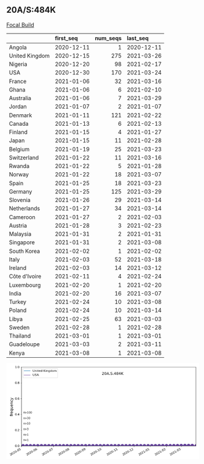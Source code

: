 

## 20A/S:484K
[Focal Build](https://nextstrain.org/groups/neherlab/ncov/20A.S.484K)

|                | first_seq   |   num_seqs | last_seq   |
|:---------------|:------------|-----------:|:-----------|
| Angola         | 2020-12-11  |          1 | 2020-12-11 |
| United Kingdom | 2020-12-15  |        275 | 2021-03-26 |
| Nigeria        | 2020-12-20  |         98 | 2021-02-17 |
| USA            | 2020-12-30  |        170 | 2021-03-24 |
| France         | 2021-01-06  |         32 | 2021-03-16 |
| Ghana          | 2021-01-06  |          6 | 2021-02-10 |
| Australia      | 2021-01-06  |          7 | 2021-03-29 |
| Jordan         | 2021-01-07  |          2 | 2021-01-07 |
| Denmark        | 2021-01-11  |        121 | 2021-02-22 |
| Canada         | 2021-01-13  |          6 | 2021-02-13 |
| Finland        | 2021-01-15  |          4 | 2021-01-27 |
| Japan          | 2021-01-15  |         11 | 2021-02-28 |
| Belgium        | 2021-01-19  |         25 | 2021-03-23 |
| Switzerland    | 2021-01-22  |         11 | 2021-03-16 |
| Rwanda         | 2021-01-22  |          5 | 2021-01-28 |
| Norway         | 2021-01-22  |         18 | 2021-03-07 |
| Spain          | 2021-01-25  |         18 | 2021-03-23 |
| Germany        | 2021-01-25  |        125 | 2021-03-29 |
| Slovenia       | 2021-01-26  |         29 | 2021-03-14 |
| Netherlands    | 2021-01-27  |         34 | 2021-03-14 |
| Cameroon       | 2021-01-27  |          2 | 2021-02-03 |
| Austria        | 2021-01-28  |          3 | 2021-02-23 |
| Malaysia       | 2021-01-31  |          2 | 2021-01-31 |
| Singapore      | 2021-01-31  |          2 | 2021-03-08 |
| South Korea    | 2021-02-02  |          1 | 2021-02-02 |
| Italy          | 2021-02-03  |         52 | 2021-03-18 |
| Ireland        | 2021-02-03  |         14 | 2021-03-12 |
| Côte d'Ivoire  | 2021-02-11  |          4 | 2021-02-24 |
| Luxembourg     | 2021-02-20  |          1 | 2021-02-20 |
| India          | 2021-02-20  |         16 | 2021-03-07 |
| Turkey         | 2021-02-24  |         10 | 2021-03-08 |
| Poland         | 2021-02-24  |         10 | 2021-03-14 |
| Libya          | 2021-02-25  |         63 | 2021-03-03 |
| Sweden         | 2021-02-28  |          1 | 2021-02-28 |
| Thailand       | 2021-03-01  |          1 | 2021-03-01 |
| Guadeloupe     | 2021-03-03  |          2 | 2021-03-11 |
| Kenya          | 2021-03-08  |          1 | 2021-03-08 |

![Overall trends 20A.S.484K](/overall_trends_figures/overall_trends_20A.S.484K.png)